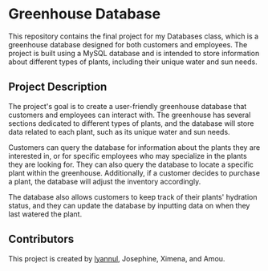 # Greenhouse Database

This repository contains the final project for my Databases class, which is a greenhouse database designed for both customers and employees. The project is built using a MySQL database and is intended to store information about different types of plants, including their unique water and sun needs.

## Project Description

The project's goal is to create a user-friendly greenhouse database that customers and employees can interact with. The greenhouse has several sections dedicated to different types of plants, and the database will store data related to each plant, such as its unique water and sun needs.

Customers can query the database for information about the plants they are interested in, or for specific employees who may specialize in the plants they are looking for. They can also query the database to locate a specific plant within the greenhouse. Additionally, if a customer decides to purchase a plant, the database will adjust the inventory accordingly.

The database also allows customers to keep track of their plants' hydration status, and they can update the database by inputting data on when they last watered the plant.

## Contributors

This project is created by [lyannul](https://github.com/lyannul), Josephine, Ximena, and Amou.

